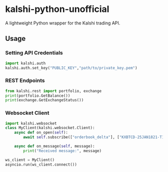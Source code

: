 # kalshi-python-unofficial

A lightweight Python wrapper for the Kalshi trading API.

## Usage
### Setting API Credentials
```python
import kalshi.auth
kalshi.auth.set_key("PUBLIC_KEY","path/to/private_key.pem")
```

### REST Endpoints
```python
from kalshi.rest import portfolio, exchange
print(portfolio.GetBalance())
print(exchange.GetExchangeStatus())
```

### Websocket Client
```python
import kalshi.websocket
class MyClient(kalshi.websocket.Client):
    async def on_open(self):
        await self.subscribe(["orderbook_delta"], ["KXBTCD-25JAN1821-T104249.99"])

    async def on_message(self, message):
        print("Received message:", message)

ws_client = MyClient()
asyncio.run(ws_client.connect())
```